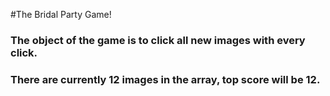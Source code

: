 #The Bridal Party Game!
### The object of the game is to click all new images with every click.
### There are currently 12 images in the array, top score will be 12.

